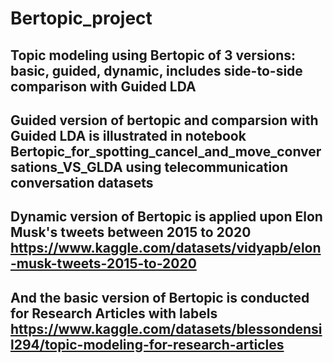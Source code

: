 # Bertopic_project
## Topic modeling using Bertopic of 3 versions: basic, guided, dynamic, includes side-to-side comparison with Guided LDA
## Guided version of bertopic and comparsion with Guided LDA is illustrated in notebook Bertopic_for_spotting_cancel_and_move_conversations_VS_GLDA using telecommunication conversation datasets
## Dynamic version of Bertopic is applied upon Elon Musk's tweets between 2015 to 2020 https://www.kaggle.com/datasets/vidyapb/elon-musk-tweets-2015-to-2020
## And the basic version of Bertopic is conducted for Research Articles with labels https://www.kaggle.com/datasets/blessondensil294/topic-modeling-for-research-articles
